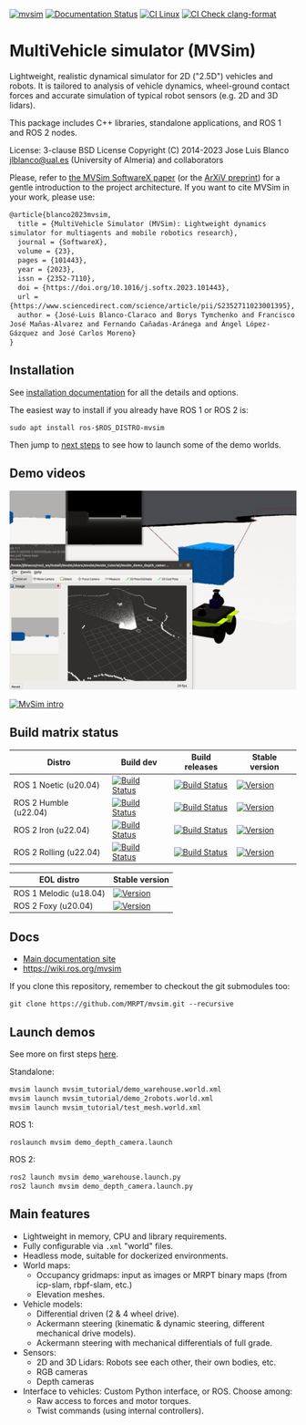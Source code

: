 [![mvsim](https://circleci.com/gh/MRPT/mvsim.svg?style=svg)](https://circleci.com/gh/MRPT/mvsim) [![Documentation Status](https://readthedocs.org/projects/mvsimulator/badge/?version=latest)](https://mvsimulator.readthedocs.io/en/latest/?badge=latest)
[![CI Linux](https://github.com/MRPT/mvsim/actions/workflows/build-linux.yml/badge.svg)](https://github.com/MRPT/mvsim/actions/workflows/build-linux.yml)
[![CI Check clang-format](https://github.com/MRPT/mvsim/actions/workflows/check-clang-format.yml/badge.svg)](https://github.com/MRPT/mvsim/actions/workflows/check-clang-format.yml)

MultiVehicle simulator (MVSim)
======================================
Lightweight, realistic dynamical simulator for 2D ("2.5D") vehicles and robots.
It is tailored to analysis of vehicle dynamics, wheel-ground contact forces and accurate simulation of typical robot sensors (e.g. 2D and 3D lidars).

This package includes C++ libraries, standalone applications, and ROS 1 and ROS 2 nodes.

License: 3-clause BSD License
Copyright (C) 2014-2023 Jose Luis Blanco <jlblanco@ual.es> (University of Almeria) and collaborators

Please, refer to [the MVSim SoftwareX paper](https://www.sciencedirect.com/science/article/pii/S2352711023001395) (or the [ArXiV preprint](https://arxiv.org/abs/2302.11033))
for a gentle introduction to the project architecture.
If you want to cite MVSim in your work, please use:

    @article{blanco2023mvsim,
      title = {MultiVehicle Simulator (MVSim): Lightweight dynamics simulator for multiagents and mobile robotics research},
      journal = {SoftwareX},
      volume = {23},
      pages = {101443},
      year = {2023},
      issn = {2352-7110},
      doi = {https://doi.org/10.1016/j.softx.2023.101443},
      url = {https://www.sciencedirect.com/science/article/pii/S2352711023001395},
      author = {José-Luis Blanco-Claraco and Borys Tymchenko and Francisco José Mañas-Alvarez and Fernando Cañadas-Aránega and Ángel López-Gázquez and José Carlos Moreno}
    }


Installation
--------------------

See [installation documentation](https://mvsimulator.readthedocs.io/en/latest/install.html) for all the details and options. 

The easiest way to install if you already have ROS 1 or ROS 2 is:

    sudo apt install ros-$ROS_DISTRO-mvsim

Then jump to [next steps](https://mvsimulator.readthedocs.io/en/latest/first-steps.html) to see how to launch some of the demo worlds.


Demo videos
--------------------

![screenshot-demo](docs/imgs/mvsim-ros2-demo.gif)

[![MvSim intro](https://img.youtube.com/vi/xMUMjEG8xlk/0.jpg)](https://www.youtube.com/watch?v=xMUMjEG8xlk)


Build matrix status
--------------------

| Distro | Build dev | Build releases | Stable version |
| ---    | ---       | ---            | ---         |
| ROS 1 Noetic (u20.04) | [![Build Status](https://build.ros.org/job/Ndev__mvsim__ubuntu_focal_amd64/badge/icon)](https://build.ros.org/job/Ndev__mvsim__ubuntu_focal_amd64/) |  [![Build Status](https://build.ros.org/job/Nbin_uF64__mvsim__ubuntu_focal_amd64__binary/badge/icon)](https://build.ros.org/job/Nbin_uF64__mvsim__ubuntu_focal_amd64__binary/)  | [![Version](https://img.shields.io/ros/v/noetic/mvsim)](https://index.ros.org/search/?term=mvsim) |
| ROS 2 Humble (u22.04) | [![Build Status](https://build.ros2.org/job/Hdev__mvsim__ubuntu_jammy_amd64/badge/icon)](https://build.ros2.org/job/Hdev__mvsim__ubuntu_jammy_amd64/) |  [![Build Status](https://build.ros2.org/job/Hbin_uJ64__mvsim__ubuntu_jammy_amd64__binary/badge/icon)](https://build.ros2.org/job/Hbin_uJ64__mvsim__ubuntu_jammy_amd64__binary/) | [![Version](https://img.shields.io/ros/v/humble/mvsim)](https://index.ros.org/search/?term=mvsim) |
| ROS 2 Iron (u22.04) | [![Build Status](https://build.ros2.org/job/Idev__mvsim__ubuntu_jammy_amd64/badge/icon)](https://build.ros2.org/job/Idev__mvsim__ubuntu_jammy_amd64/) |  [![Build Status](https://build.ros2.org/job/Ibin_uJ64__mvsim__ubuntu_jammy_amd64__binary/badge/icon)](https://build.ros2.org/job/Ibin_uJ64__mvsim__ubuntu_jammy_amd64__binary/)  | [![Version](https://img.shields.io/ros/v/iron/mvsim)](https://index.ros.org/search/?term=mvsim) |
| ROS 2 Rolling (u22.04) | [![Build Status](https://build.ros2.org/job/Rdev__mvsim__ubuntu_jammy_amd64/badge/icon)](https://build.ros2.org/job/Rdev__mvsim__ubuntu_jammy_amd64/) |  [![Build Status](https://build.ros2.org/job/Rbin_uJ64__mvsim__ubuntu_jammy_amd64__binary/badge/icon)](https://build.ros2.org/job/Rbin_uJ64__mvsim__ubuntu_jammy_amd64__binary/)  | [![Version](https://img.shields.io/ros/v/rolling/mvsim)](https://index.ros.org/search/?term=mvsim) |

| EOL distro | Stable version |
| ---    | ---       |
| ROS 1 Melodic (u18.04) | [![Version](https://img.shields.io/ros/v/melodic/mvsim)](https://index.ros.org/search/?term=mvsim) |
| ROS 2 Foxy (u20.04) | [![Version](https://img.shields.io/ros/v/foxy/mvsim)](https://index.ros.org/search/?term=mvsim) |



Docs
----------
  * [Main documentation site](https://mvsimulator.readthedocs.io/en/latest/)
  * https://wiki.ros.org/mvsim

If you clone this repository, remember to checkout the git submodules too:

    git clone https://github.com/MRPT/mvsim.git --recursive

Launch demos
--------------

See more on first steps [here](https://mvsimulator.readthedocs.io/en/latest/first-steps.html).

Standalone:

    mvsim launch mvsim_tutorial/demo_warehouse.world.xml
    mvsim launch mvsim_tutorial/demo_2robots.world.xml
    mvsim launch mvsim_tutorial/test_mesh.world.xml


ROS 1:

    roslaunch mvsim demo_depth_camera.launch

ROS 2:

    ros2 launch mvsim demo_warehouse.launch.py
    ros2 launch mvsim demo_depth_camera.launch.py

Main features
--------------
  * Lightweight in memory, CPU and library requirements.
  * Fully configurable via `.xml` "world" files.
  * Headless mode, suitable for dockerized environments.
  * World maps:
    * Occupancy gridmaps: input as images or MRPT binary maps (from icp-slam, rbpf-slam, etc.)
    * Elevation meshes.
  * Vehicle models:
    * Differential driven (2 & 4 wheel drive).
    * Ackermann steering (kinematic & dynamic steering, different mechanical drive models).
    * Ackermann steering with mechanical differentials of full grade.
  * Sensors:
    * 2D and 3D Lidars: Robots see each other, their own bodies, etc.
    * RGB cameras
    * Depth cameras
  * Interface to vehicles: Custom Python interface, or ROS. Choose among:
    * Raw access to forces and motor torques.
    * Twist commands (using internal controllers).

